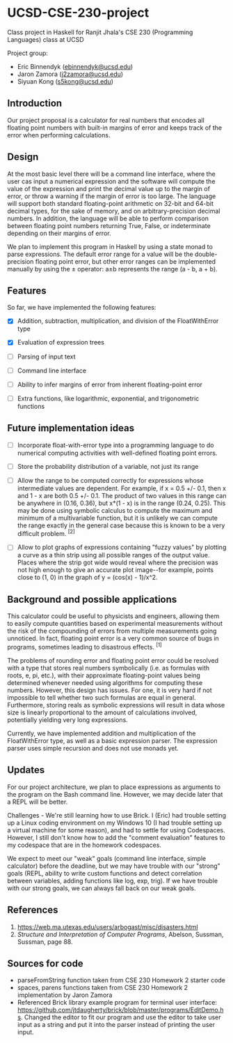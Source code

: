 # UCSD-CSE-230-project
Class project in Haskell for Ranjit Jhala's CSE 230 (Programming Languages) class at UCSD

Project group:

* Eric Binnendyk (ebinnendyk@ucsd.edu)
* Jaron Zamora (j2zamora@ucsd.edu)
* Siyuan Kong (s5kong@ucsd.edu)

## Introduction

Our project proposal is a calculator for real numbers that encodes all floating point numbers with built-in margins of error and keeps track of the error when performing calculations.

## Design

At the most basic level there will be a command line interface, where the user cas input a numerical expression and the software will compute the value of the expression and print the decimal value up to the margin of error, or throw a warning if the margin of error is too large. The language will support both standard floating-point arithmetic on 32-bit and 64-bit decimal types, for the sake of memory, and on arbitrary-precision decimal numbers. In addition, the language will be able to perform comparison between floating point numbers returning True, False, or indeterminate depending on their margins of error.

We plan to implement this program in Haskell by using a state monad to parse expressions. The default error range for a value will be the double-precision floating point error, but other error ranges can be implemented manually by using the ± operator: a±b represents the range (a - b, a + b).

## Features

So far, we have implemented the following features:

- [x] Addition, subtraction, multiplication, and division of the FloatWithError type

- [x] Evaluation of expression trees

- [ ] Parsing of input text

- [ ] Command line interface

- [ ] Ability to infer margins of error from inherent floating-point error

- [ ] Extra functions, like logarithmic, exponential, and trigonometric functions

## Future implementation ideas

- [ ] Incorporate float-with-error type into a programming language to do numerical computing activities with well-defined floating point errors.

- [ ] Store the probability distribution of a variable, not just its range

- [ ] Allow the range to be computed correctly for expressions whose intermediate values are dependent. For example, if x = 0.5 +/- 0.1, then x and 1 - x are both 0.5 +/- 0.1. The product of two values in this range can be anywhere in (0.16, 0.36), but x*(1 - x) is in the range (0.24, 0.25). This may be done using symbolic calculus to compute the maximum and minimum of a multivariable function, but it is unlikely we can compute the range exactly in the general case because this is known to be a very difficult problem. <sup>[2]</sup>

- [ ] Allow to plot graphs of expressions containing "fuzzy values" by plotting a curve as a thin strip using all possible ranges of the output value. Places where the strip got wide would reveal where the precision was not high enough to give an accurate plot image--for example, points close to (1, 0) in the graph of y = (cos(x) - 1)/x^2.

## Background and possible applications

This calculator could be useful to physicists and engineers, allowing them to easily compute quantities based on experimental measurements without the risk of the compounding of errors from multiple measurements going unnoticed. In fact, floating point error is a very common source of bugs in programs, sometimes leading to disastrous effects. <sup>[1]</sup>

The problems of rounding error and floating point error could be resolved with a type that stores real numbers symbolically (i.e. as formulas with roots, e, pi, etc.), with their approximate floating-point values being determined whenever needed using algorithms for computing these numbers. However, this design has issues. For one, it is very hard if not impossible to tell whether two such formulas are equal in general. Furthermore, storing reals as symbolic expressions will result in data whose size is linearly proportional to the amount of calculations involved, potentially yielding very long expressions.

Currently, we have implemented addition and multiplication of the FloatWithError type, as well as a basic expression parser. The expression parser uses simple recursion and does not use monads yet.

## Updates

For our project architecture, we plan to place expressions as arguments to the program on the Bash command line. However, we may decide later that a REPL will be better.

Challenges - We're still learning how to use Brick. I (Eric) had trouble setting up a Linux coding environment on my Windows 10 (I had trouble setting up a virtual machine for some reason), and had to settle for using Codespaces. However, I still don't know how to add the "comment evaluation" features to my codespace that are in the homework codespaces.

We expect to meet our "weak" goals (command line interface, simple calculator) before the deadline, but we may have trouble with our "strong" goals (REPL, ability to write custom functions and detect correlation between variables, adding functions like log, exp, trig). If we have trouble with our strong goals, we can always fall back on our weak goals.

## References

1. https://web.ma.utexas.edu/users/arbogast/misc/disasters.html
2. _Structure and Interpretation of Computer Programs_, Abelson, Sussman, Sussman, page 88.

## Sources for code
- parseFromString function taken from CSE 230 Homework 2 starter code
- spaces, parens functions taken from CSE 230 Homework 2 implementation by Jaron Zamora
- Referenced Brick library example program for terminal user interface: https://github.com/jtdaugherty/brick/blob/master/programs/EditDemo.hs. Changed the editor to fit our program and use the editor to take user input as a string and put it into the parser instead of printing the user input.
